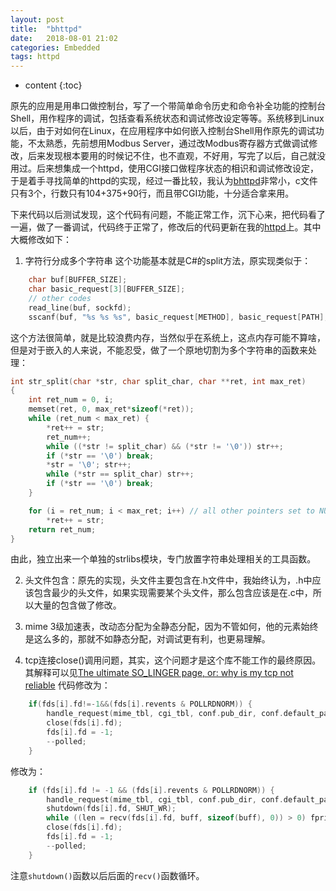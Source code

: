```yaml
---
layout: post
title:  "bhttpd"
date:   2018-08-01 21:02
categories: Embedded
tags: httpd
---
```


* content
{:toc}

原先的应用是用串口做控制台，写了一个带简单命令历史和命令补全功能的控制台Shell，用作程序的调试，包括查看系统状态和调试修改设定等等。系统移到Linux以后，由于对如何在Linux，在应用程序中如何嵌入控制台Shell用作原先的调试功能，不太熟悉，先前想用Modbus Server，通过改Modbus寄存器方式做调试修改，后来发现根本要用的时候记不住，也不直观，不好用，写完了以后，自己就没用过。后来想集成一个httpd，使用CGI接口做程序状态的相识和调试修改设定，于是着手寻找简单的httpd的实现，经过一番比较，我认为[bhttpd](https://github.com/brucehsu/bhttpd)非常小，c文件只有3个，行数只有104+375+90行，而且带CGI功能，十分适合拿来用。

下来代码以后测试发现，这个代码有问题，不能正常工作，沉下心来，把代码看了一遍，做了一番调试，代码终于正常了，修改后的代码更新在我的[httpd](https://github.com/hongbingzhu/bhttpd)上。其中大概修改如下：

1. 字符行分成多个字符串
这个功能基本就是C#的split方法，原实现类似于：
```c
    char buf[BUFFER_SIZE];
    char basic_request[3][BUFFER_SIZE];
    // other codes
    read_line(buf, sockfd);
    sscanf(buf, "%s %s %s", basic_request[METHOD], basic_request[PATH], basic_request[PROC]);
```

这个方法很简单，就是比较浪费内存，当然似乎在系统上，这点内存可能不算啥，但是对于嵌入的人来说，不能忍受，做了一个原地切割为多个字符串的函数来处理：
```c
int str_split(char *str, char split_char, char **ret, int max_ret)
{
	int ret_num = 0, i;
	memset(ret, 0, max_ret*sizeof(*ret));
	while (ret_num < max_ret) {
		*ret++ = str;
		ret_num++;
		while ((*str != split_char) && (*str != '\0')) str++;
		if (*str == '\0') break;
		*str = '\0'; str++;
		while (*str == split_char) str++;
		if (*str == '\0') break;
	}

	for (i = ret_num; i < max_ret; i++)	// all other pointers set to NULL string
		*ret++ = str;
	return ret_num;
}
```

由此，独立出来一个单独的strlibs模块，专门放置字符串处理相关的工具函数。

2. 头文件包含：原先的实现，头文件主要包含在.h文件中，我始终认为，.h中应该包含最少的头文件，如果实现需要某个头文件，那么包含应该是在.c中，所以大量的包含做了修改。

3. mime 3级加速表，改动态分配为全静态分配，因为不管如何，他的元素始终是这么多的，那就不如静态分配，对调试更有利，也更易理解。

4. tcp连接close()调用问题，其实，这个问题才是这个库不能工作的最终原因。其解释可以见[The ultimate SO_LINGER page, or: why is my tcp not reliable](https://blog.netherlabs.nl/articles/2009/01/18/the-ultimate-so_linger-page-or-why-is-my-tcp-not-reliable)
代码修改为：
```c
    if(fds[i].fd!=-1&&(fds[i].revents & POLLRDNORM)) {
        handle_request(mime_tbl, cgi_tbl, conf.pub_dir, conf.default_page, fds[i].fd);
        close(fds[i].fd);
        fds[i].fd = -1;
        --polled;
    }
```

修改为：

```c
	if (fds[i].fd != -1 && (fds[i].revents & POLLRDNORM)) {
		handle_request(mime_tbl, cgi_tbl, conf.pub_dir, conf.default_page, fds[i].fd);
		shutdown(fds[i].fd, SHUT_WR);
		while ((len = recv(fds[i].fd, buff, sizeof(buff), 0)) > 0) fprintf(stderr, "recv before close get %d.\n", len);
		close(fds[i].fd);
		fds[i].fd = -1;
		--polled;
	}
```

注意`shutdown()`函数以后后面的`recv()`函数循环。
